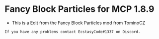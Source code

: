 # Fancy Block Particles for MCP 1.8.9
- This is a Edit from the Fancy Block Particles mod from TominoCZ 
```
If you have any problems contact EcstasyCode#1337 on Discord.
```
